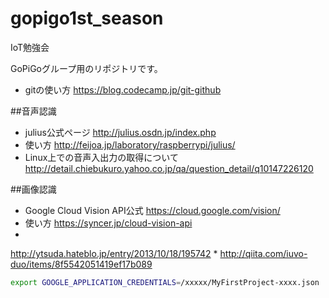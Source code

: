 # gopigo1st_season
IoT勉強会

GoPiGoグループ用のリポジトリです。


* gitの使い方
https://blog.codecamp.jp/git-github

##音声認識
* julius公式ページ 
http://julius.osdn.jp/index.php
* 使い方 
http://feijoa.jp/laboratory/raspberrypi/julius/
* Linux上での音声入出力の取得について 
http://detail.chiebukuro.yahoo.co.jp/qa/question_detail/q10147226120


##画像認識
* Google Cloud Vision API公式
https://cloud.google.com/vision/
* 使い方
https://syncer.jp/cloud-vision-api
* 
http://ytsuda.hateblo.jp/entry/2013/10/18/195742
* 
http://qiita.com/iuvo-duo/items/8f5542051419ef17b089

```bash
export GOOGLE_APPLICATION_CREDENTIALS=/xxxxx/MyFirstProject-xxxx.json
```
